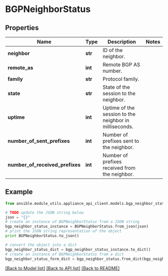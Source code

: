 # BGPNeighborStatus


## Properties

Name | Type | Description | Notes
------------ | ------------- | ------------- | -------------
**neighbor** | **str** | ID of the neighbor. | 
**remote_as** | **int** | Remote BGP AS number. | 
**family** | **str** | Protocol family. | 
**state** | **str** | State of the session to the neighbor. | 
**uptime** | **int** | Uptime of the session to the neighbor in milliseconds. | 
**number_of_sent_prefixes** | **int** | Number of prefixes sent to the neighbor. | 
**number_of_received_prefixes** | **int** | Number of prefixes received from the neighbor. | 

## Example

```python
from ansible.module_utils.appliance_api_client.models.bgp_neighbor_status import BGPNeighborStatus

# TODO update the JSON string below
json = "{}"
# create an instance of BGPNeighborStatus from a JSON string
bgp_neighbor_status_instance = BGPNeighborStatus.from_json(json)
# print the JSON string representation of the object
print BGPNeighborStatus.to_json()

# convert the object into a dict
bgp_neighbor_status_dict = bgp_neighbor_status_instance.to_dict()
# create an instance of BGPNeighborStatus from a dict
bgp_neighbor_status_form_dict = bgp_neighbor_status.from_dict(bgp_neighbor_status_dict)
```
[[Back to Model list]](../README.md#documentation-for-models) [[Back to API list]](../README.md#documentation-for-api-endpoints) [[Back to README]](../README.md)


